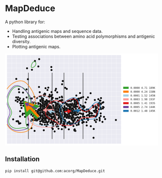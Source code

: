# MapDeduce

A python library for:

-   Handling antigenic maps and sequence data.
-   Testing associations between amino acid polymorphisms and antigenic
    diversity.
-   Plotting antigenic maps.

![Example](data/example.png)

## Installation

```bash
pip install git@github.com:acorg/MapDeduce.git
```
